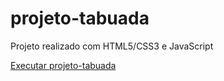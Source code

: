 # projeto-tabuada
 Projeto realizado com HTML5/CSS3 e JavaScript

 <a href="https://vitorfidelis.github.io/projeto-tabuada/">Executar projeto-tabuada</a>
